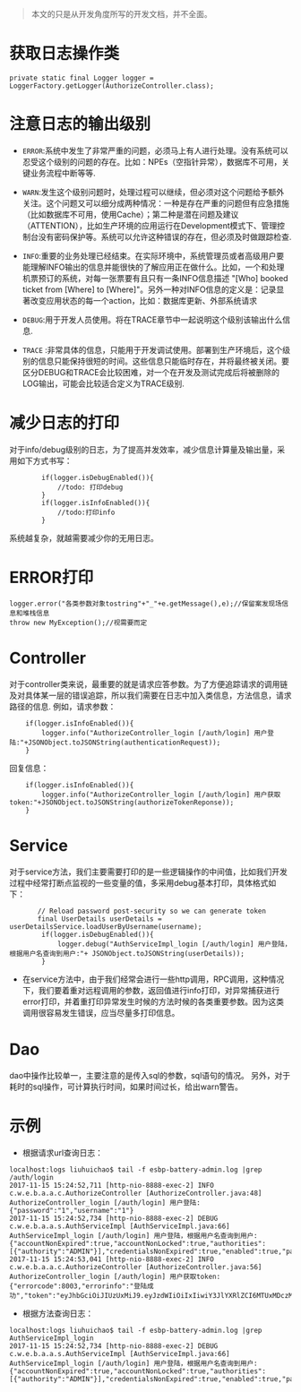 > 本文的只是从开发角度所写的开发文档，并不全面。

# 获取日志操作类
```
private static final Logger logger = LoggerFactory.getLogger(AuthorizeController.class);
```
# 注意日志的输出级别
- `ERROR`:系统中发生了非常严重的问题，必须马上有人进行处理。没有系统可以忍受这个级别的问题的存在。比如：NPEs（空指针异常），数据库不可用，关键业务流程中断等等.

- `WARN`:发生这个级别问题时，处理过程可以继续，但必须对这个问题给予额外关注。这个问题又可以细分成两种情况：一种是存在严重的问题但有应急措施（比如数据库不可用，使用Cache）；第二种是潜在问题及建议（ATTENTION），比如生产环境的应用运行在Development模式下、管理控制台没有密码保护等。系统可以允许这种错误的存在，但必须及时做跟踪检查.

- `INFO`:重要的业务处理已经结束。在实际环境中，系统管理员或者高级用户要能理解INFO输出的信息并能很快的了解应用正在做什么。比如，一个和处理机票预订的系统，对每一张票要有且只有一条INFO信息描述 "[Who] booked ticket from [Where] to [Where]"。另外一种对INFO信息的定义是：记录显著改变应用状态的每一个action，比如：数据库更新、外部系统请求

- `DEBUG`:用于开发人员使用。将在TRACE章节中一起说明这个级别该输出什么信息.

- `TRACE` :非常具体的信息，只能用于开发调试使用。部署到生产环境后，这个级别的信息只能保持很短的时间。这些信息只能临时存在，并将最终被关闭。要区分DEBUG和TRACE会比较困难，对一个在开发及测试完成后将被删除的LOG输出，可能会比较适合定义为TRACE级别.
# 减少日志的打印
对于info/debug级别的日志，为了提高并发效率，减少信息计算量及输出量，采用如下方式书写：
```
        if(logger.isDebugEnabled()){
            //todo: 打印debug
        }
        if(logger.isInfoEnabled()){
            //todo:打印info
        }
```
系统越复杂，就越需要减少你的无用日志。
# ERROR打印
```
logger.error("各类参数对象tostring"+"_"+e.getMessage(),e);//保留案发现场信息和堆栈信息
throw new MyException();//视需要而定
```
# Controller
对于controller类来说，最重要的就是请求应答参数。为了方便追踪请求的调用链及对具体某一层的错误追踪，所以我们需要在日志中加入类信息，方法信息，请求路径的信息.
例如，请求参数：
```
    if(logger.isInfoEnabled()){
        logger.info("AuthorizeController_login [/auth/login] 用户登陆:"+JSONObject.toJSONString(authenticationRequest));
    }
```
回复信息：
```
    if(logger.isInfoEnabled()){
        logger.info("AuthorizeController_login [/auth/login] 用户获取token:"+JSONObject.toJSONString(authorizeTokenReponse));
    }
```
# Service
对于service方法，我们主要需要打印的是一些逻辑操作的中间值，比如我们开发过程中经常打断点监视的一些变量的值，多采用debug基本打印，具体格式如下：
```
       // Reload password post-security so we can generate token
       final UserDetails userDetails = userDetailsService.loadUserByUsername(username);
        if(logger.isDebugEnabled()){
            logger.debug("AuthServiceImpl_login [/auth/login] 用户登陆，根据用户名查询到用户:"+ JSONObject.toJSONString(userDetails));
        }
```
- 在service方法中，由于我们经常会进行一些http调用，RPC调用，这种情况下，我们要着重对远程调用的参数，返回值进行info打印，对异常捕获进行error打印，并着重打印异常发生时候的方法时候的各类重要参数。因为这类调用很容易发生错误，应当尽量多打印信息。
# Dao
dao中操作比较单一，主要注意的是传入sql的参数，sql语句的情况。
另外，对于耗时的sql操作，可计算执行时间，如果时间过长，给出warn警告。

# 示例
- 根据请求url查询日志：
```
localhost:logs liuhuichao$ tail -f esbp-battery-admin.log |grep /auth/login
2017-11-15 15:24:52,711 [http-nio-8888-exec-2] INFO  c.w.e.b.a.a.c.AuthorizeController [AuthorizeController.java:48] AuthorizeController_login [/auth/login] 用户登陆:{"password":"1","username":"1"}
2017-11-15 15:24:52,734 [http-nio-8888-exec-2] DEBUG c.w.e.b.a.a.s.AuthServiceImpl [AuthServiceImpl.java:66] AuthServiceImpl_login [/auth/login] 用户登陆，根据用户名查询到用户:{"accountNonExpired":true,"accountNonLocked":true,"authorities":[{"authority":"ADMIN"}],"credentialsNonExpired":true,"enabled":true,"password":"1","username":"1"}
2017-11-15 15:24:53,041 [http-nio-8888-exec-2] INFO  c.w.e.b.a.a.c.AuthorizeController [AuthorizeController.java:56] AuthorizeController_login [/auth/login] 用户获取token:{"errorcode":8003,"errorinfo":"登陆成功","token":"eyJhbGciOiJIUzUxMiJ9.eyJzdWIiOiIxIiwiY3JlYXRlZCI6MTUxMDczMDY5MjczNCwiZXhwIjoxNTExMzM1NDkyfQ.15X6UTlerUliV0qxIs06eWRkqFLzlFD3e8QV_rc7LMdGxQlvsSzsN29JmijNOc5KVQnWkoN5Q9FJ4IhDJtipvw"}
```
- 根据方法查询日志：
```
localhost:logs liuhuichao$ tail -f esbp-battery-admin.log |grep AuthServiceImpl_login
2017-11-15 15:24:52,734 [http-nio-8888-exec-2] DEBUG c.w.e.b.a.a.s.AuthServiceImpl [AuthServiceImpl.java:66] AuthServiceImpl_login [/auth/login] 用户登陆，根据用户名查询到用户:{"accountNonExpired":true,"accountNonLocked":true,"authorities":[{"authority":"ADMIN"}],"credentialsNonExpired":true,"enabled":true,"password":"1","username":"1"}
```
